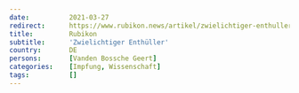 ```yaml
---
date:          2021-03-27
redirect:      https://www.rubikon.news/artikel/zwielichtiger-enthuller
title:         Rubikon
subtitle:      'Zwielichtiger Enthüller'
country:       DE
persons:       [Vanden Bossche Geert]
categories:    [Impfung, Wissenschaft]
tags:          []
---
```

